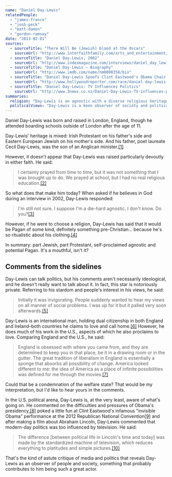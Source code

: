 ```yaml
---
name: "Daniel Day-Lewis"
relatedPeople:
  - "james-franco"
  - "josh-peck"
  - "matt-damon"
  - "gordon-ramsay"
date: "2013-02-01"
sources:
  - sourceTitle: "There Will Be (Jewish) blood at the Oscars"
    sourceUrl: "http://www.interfaithfamily.com/arts_and_entertainment/popular_culture/Interfaith_Celebrities_There_Will_Be_Jewish_Blood_at_the_Oscars.shtml"
  - sourceTitle: "Daniel Day-Lewis, 2002"
    sourceUrl: "http://www.indexmagazine.com/interviews/daniel_day_lewis.shtml"
  - sourceTitle: "Daniel Day-Lewis – Biography"
    sourceUrl: "http://www.imdb.com/name/nm0000358/bio"
  - sourceTitle: "Daniel Day-Lewis Spoofs Clint Eastwood's Obama Chair Routine at Brittania"
    sourceUrl: "http://www.hollywoodreporter.com/race/daniel-day-lewis-spoofs-clint-387642"
  - sourceTitle: "Daniel Day-Lewis: TV Influences Politics"
    sourceUrl: "http://www.3news.co.nz/Daniel-Day-Lewis-TV-influences-politics/tabid/418/articleID/283504/Default.aspx"
summaries:
  religion: "Day-Lewis is an agnostic with a diverse religious heritage--Irish Protestant and Jewish."
  politicalViews: "Day-Lewis is a keen observer of society and political life, though he seems to keep his personal views to himself."
---
```


Daniel Day-Lewis was born and raised in London, England, though he attended boarding schools outside of London after the age of 11.

Day-Lewis' heritage is mixed: Irish Protestant on his father's side and Eastern European Jewish on his mother's side. And his father, poet laureate Cecil Day-Lewis, was the son of an Anglican minister.<a class="source-citation" href="#http%3A%2F%2Fwww.interfaithfamily.com%2Farts_and_entertainment%2Fpopular_culture%2FInterfaith_Celebrities_There_Will_Be_Jewish_Blood_at_the_Oscars.shtml" title="There Will Be (Jewish) blood at the Oscars">[1]</a>

However, it doesn't appear that Day-Lewis was raised particularly devoutly in either faith. He said:

>I certainly prayed from time to time, but it was not something that I was brought up to do. We prayed at school, but I had no real religious education.<a class="source-citation" href="#http%3A%2F%2Fwww.indexmagazine.com%2Finterviews%2Fdaniel_day_lewis.shtml" title="Daniel Day-Lewis, 2002">[2]</a>

So what does that make him today? When asked if he believes in God during an interview in 2002, Day-Lewis responded:

>I'm still not sure. I suppose I'm a die-hard agnostic. I don't know. Do you?<a class="source-citation" href="#http%3A%2F%2Fwww.indexmagazine.com%2Finterviews%2Fdaniel_day_lewis.shtml" title="Daniel Day-Lewis, 2002">[3]</a>

However, if he were to choose a religion, Day-Lewis has said that it would be Pagan of some kind, definitely something pre-Christian… because he's so ritualistic about his clothing.<a class="source-citation" href="#http%3A%2F%2Fwww.indexmagazine.com%2Finterviews%2Fdaniel_day_lewis.shtml" title="Daniel Day-Lewis, 2002">[4]</a>

In summary: part Jewish, part Protestant, self-proclaimed agnostic and potential Pagan. It's a mouthful, isn't it?


## Comments from the sidelines

Day-Lewis can talk politics, but his comments aren't necessarily ideological, and he doesn't really want to talk about it. In fact, this star is notoriously private. Referring to his stardom and people's interest in his views, he said:

>Initially it was invigorating. People suddenly wanted to hear my views on all manner of social problems. I was up for it but it palled very soon afterwards.<a class="source-citation" href="#http%3A%2F%2Fwww.imdb.com%2Fname%2Fnm0000358%2Fbio" title="Daniel Day-Lewis – Biography">[5]</a>

Day-Lewis is an international man, holding dual citizenship in both England and Ireland–both countries he claims to love and call home.<a class="source-citation" href="#http%3A%2F%2Fwww.imdb.com%2Fname%2Fnm0000358%2Fbio" title="Daniel Day-Lewis – Biography">[6]</a> However, he does much of his work in the U.S., aspects of which he also proclaims to love. Comparing England and the U.S., he said:

>England is obsessed with where you came from, and they are determined to keep you in that place, be it in a drawing room or in the gutter. The great tradition of liberalism in England is essentially a sponge that absorbs all possibility of change. America looked different to me: the idea of America as a place of infinite possibilities was defined for me through the movies.<a class="source-citation" href="#http%3A%2F%2Fwww.imdb.com%2Fname%2Fnm0000358%2Fbio" title="Daniel Day-Lewis – Biography">[7]</a>

Could that be a condemnation of the welfare state? That would be my interpretation, but I'd like to hear yours in the comments.

In the U.S. political arena, Day-Lewis is, at the very least, aware of what's going on. He commented on the difficulties and pressures of Obama's presidency,<a class="source-citation" href="#http%3A%2F%2Fwww.imdb.com%2Fname%2Fnm0000358%2Fbio" title="Daniel Day-Lewis – Biography">[8]</a> poked a little fun at Clint Eastwood's infamous "invisible Obama" performance at the 2012 Republican National Convention<a class="source-citation" href="#http%3A%2F%2Fwww.hollywoodreporter.com%2Frace%2Fdaniel-day-lewis-spoofs-clint-387642" title="Daniel Day-Lewis Spoofs Clint Eastwood&apos;s Obama Chair Routine at Brittania">[9]</a> and after making a film about Abraham Lincoln, Day-Lewis commented that modern-day politics was too influenced by television. He said:

>The difference [between political life in Lincoln's time and today] was made by the standardized machine of television, which reduces everything to platitudes and simple pictures.<a class="source-citation" href="#http%3A%2F%2Fwww.3news.co.nz%2FDaniel-Day-Lewis-TV-influences-politics%2Ftabid%2F418%2FarticleID%2F283504%2FDefault.aspx" title="Daniel Day-Lewis: TV Influences Politics">[10]</a>

That's the kind of astute critique of media and politics that reveals Day-Lewis as an observer of people and society, something that probably contributes to him being such a great actor.